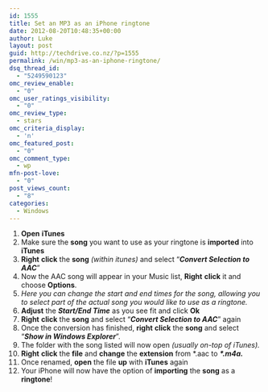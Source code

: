 ```yaml
---
id: 1555
title: Set an MP3 as an iPhone ringtone
date: 2012-08-20T10:48:35+00:00
author: Luke
layout: post
guid: http://techdrive.co.nz/?p=1555
permalink: /win/mp3-as-an-iphone-ringtone/
dsq_thread_id:
  - "5249590123"
omc_review_enable:
  - "0"
omc_user_ratings_visibility:
  - "0"
omc_review_type:
  - stars
omc_criteria_display:
  - 'n'
omc_featured_post:
  - "0"
omc_comment_type:
  - wp
mfn-post-love:
  - "0"
post_views_count:
  - "8"
categories:
  - Windows
---
```

<ol start="1">
  <li>
    <strong>Open</strong> <strong>iTunes</strong>
  </li>
  <li>
    Make sure the <strong>song</strong> you want to use as your ringtone is <strong>imported</strong> into <strong>iTunes</strong>
  </li>
  <li>
    <strong>Right</strong> <strong>click</strong> the <strong>song</strong> <em>(within itunes) </em>and select “<strong><em>Convert Selection to AAC</em></strong>”
  </li>
  <li>
    Now the AAC song will appear in your Music list, <strong>Right</strong> <strong>click</strong> it and choose <strong>Options</strong>.
  </li>
  <li>
    <em>Here you can change the start and end times for the song, allowing you to select part of the actual song you would like to use as a ringtone.</em>
  </li>
  <li>
    <strong>Adjust</strong> the <strong><em>Start/End Time</em></strong> as you see fit and click <strong>Ok</strong>
  </li>
  <li>
    <strong>Right</strong> <strong>click</strong> the <strong>song</strong> and select “<strong><em>Convert Selection to AAC</em></strong>” again
  </li>
  <li>
    Once the conversion has finished, <strong>right</strong> <strong>click</strong> the <strong>song</strong> and select “<strong><em>Show in Windows Explorer</em></strong>”.
  </li>
  <li>
    The folder with the song listed will now open <em>(usually on-top of iTunes).</em>
  </li>
  <li>
    <strong>Right</strong> <strong>click</strong> the <strong>file</strong> and <strong>change</strong> the <strong>extension</strong> from *.aac to <strong><em>*.m4a.</em></strong>
  </li>
  <li>
    Once renamed, <strong>open</strong> the file <strong>up</strong> with <strong>iTunes</strong> again
  </li>
  <li>
    Your iPhone will now have the option of <strong>importing</strong> the <strong>song</strong> as a <strong>ringtone</strong>!
  </li>
</ol>